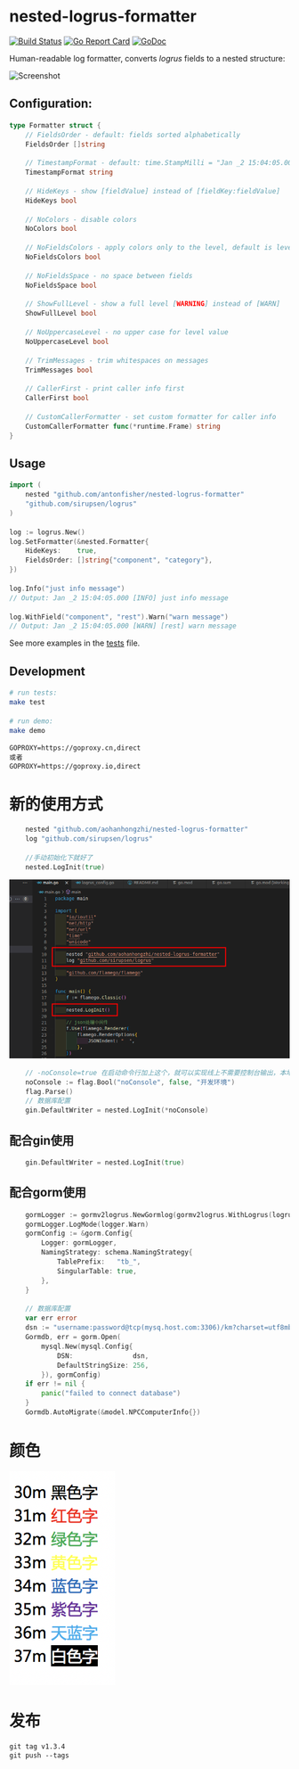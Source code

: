 # nested-logrus-formatter

[![Build Status](https://travis-ci.org/antonfisher/nested-logrus-formatter.svg?branch=master)](https://travis-ci.org/antonfisher/nested-logrus-formatter)
[![Go Report Card](https://goreportcard.com/badge/github.com/antonfisher/nested-logrus-formatter)](https://goreportcard.com/report/github.com/antonfisher/nested-logrus-formatter)
[![GoDoc](https://godoc.org/github.com/antonfisher/nested-logrus-formatter?status.svg)](https://godoc.org/github.com/antonfisher/nested-logrus-formatter)

Human-readable log formatter, converts _logrus_ fields to a nested structure:

![Screenshot](https://raw.githubusercontent.com/antonfisher/nested-logrus-formatter/docs/images/demo.png)

## Configuration:

```go
type Formatter struct {
	// FieldsOrder - default: fields sorted alphabetically
	FieldsOrder []string

	// TimestampFormat - default: time.StampMilli = "Jan _2 15:04:05.000"
	TimestampFormat string

	// HideKeys - show [fieldValue] instead of [fieldKey:fieldValue]
	HideKeys bool

	// NoColors - disable colors
	NoColors bool

	// NoFieldsColors - apply colors only to the level, default is level + fields
	NoFieldsColors bool

	// NoFieldsSpace - no space between fields
	NoFieldsSpace bool

	// ShowFullLevel - show a full level [WARNING] instead of [WARN]
	ShowFullLevel bool

	// NoUppercaseLevel - no upper case for level value
	NoUppercaseLevel bool

	// TrimMessages - trim whitespaces on messages
	TrimMessages bool

	// CallerFirst - print caller info first
	CallerFirst bool

	// CustomCallerFormatter - set custom formatter for caller info
	CustomCallerFormatter func(*runtime.Frame) string
}
```

## Usage

```go
import (
	nested "github.com/antonfisher/nested-logrus-formatter"
	"github.com/sirupsen/logrus"
)

log := logrus.New()
log.SetFormatter(&nested.Formatter{
	HideKeys:    true,
	FieldsOrder: []string{"component", "category"},
})

log.Info("just info message")
// Output: Jan _2 15:04:05.000 [INFO] just info message

log.WithField("component", "rest").Warn("warn message")
// Output: Jan _2 15:04:05.000 [WARN] [rest] warn message
```

See more examples in the [tests](./tests/formatter_test.go) file.

## Development

```bash
# run tests:
make test

# run demo:
make demo
```

```
GOPROXY=https://goproxy.cn,direct
或者
GOPROXY=https://goproxy.io,direct
```

# 新的使用方式

```go
	nested "github.com/aohanhongzhi/nested-logrus-formatter"
	log "github.com/sirupsen/logrus"

    //手动初始化下就好了
    nested.LogInit(true)
```

![img.png](assets/img.png)


```go
	// -noConsole=true 在启动命令行加上这个，就可以实现线上不需要控制台输出，本地开发需要控制台。
	noConsole := flag.Bool("noConsole", false, "开发环境")
	flag.Parse()
	// 数据库配置
	gin.DefaultWriter = nested.LogInit(*noConsole)
```


## 配合gin使用

```go
	gin.DefaultWriter = nested.LogInit(true)
```

## 配合gorm使用

```go
	gormLogger := gormv2logrus.NewGormlog(gormv2logrus.WithLogrus(logrus.StandardLogger()))
	gormLogger.LogMode(logger.Warn)
	gormConfig := &gorm.Config{
		Logger: gormLogger,
		NamingStrategy: schema.NamingStrategy{
			TablePrefix:   "tb_",
			SingularTable: true,
		},
	}

	// 数据库配置
	var err error
	dsn := "username:password@tcp(mysq.host.com:3306)/km?charset=utf8mb4&parseTime=True&loc=Local"
	Gormdb, err = gorm.Open(
		mysql.New(mysql.Config{
			DSN:               dsn,
			DefaultStringSize: 256,
		}), gormConfig)
	if err != nil {
		panic("failed to connect database")
	}
	Gormdb.AutoMigrate(&model.NPCComputerInfo{})
```

# 颜色

![输入图片说明](assets/log-color.png)

# 发布

```shell
git tag v1.3.4
git push --tags 
```
